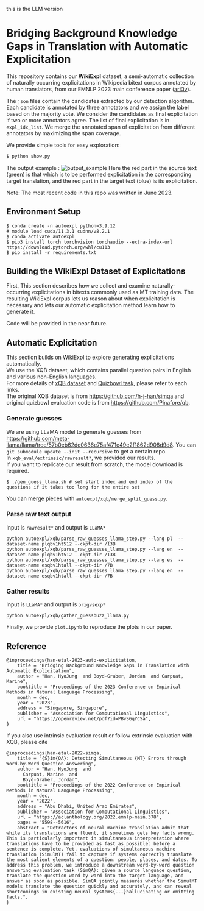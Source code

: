 this is the LLM version

# Bridging Background Knowledge Gaps in Translation with Automatic Explicitation
This repository contains our **WikiExpl** dataset, a semi-automatic collection of naturally occurring explicitations in Wikipedia bitext corpus annotated by human translators, from our EMNLP 2023 main conference paper ([arXiv](https://arxiv.org/abs/2312.01308)).

The `json` files contain the candidates extracted by our detection algorithm.
Each candidate is annotated by three annotators and we assign the label based on the majority vote. 
We consider the candidates as final explicitation if two or more annotators agree.
The list of final explicitation is in `expl_idx_list`. We merge the annotated span of explicitation from different annotators by maximizing the span coverage.

We provide simple tools for easy exploration:
```bash
$ python show.py
```
The output example :
![output_example](doc/ex1.png)
Here the red part in the source text (green) is that which is to be performed explicitation in the corresponding target translation, and the red part in the target text (blue) is its explicitation.

Note: The most recent code in this repo was written in June 2023.

## Environment Setup
```
$ conda create -n autoexpl python=3.9.12
# module load cuda/11.3.1 cudnn/v8.2.1
$ conda activate autoexpl
$ pip3 install torch torchvision torchaudio --extra-index-url https://download.pytorch.org/whl/cu113
$ pip install -r requirements.txt
```

## Building the WikiExpl Dataset of Explicitations
First, This section describes how we collect and examine naturally-occurring explicitations in bitexts commonly used as MT training data. The resulting WikiExpl corpus lets us reason about when explicitation is necessary and lets our automatic explicitation method learn how to generate it.

Code will be provided in the near future.

## Automatic Explicitation
This section builds on WikiExpl to explore generating explicitations automatically.  
We use the XQB dataset, which contains parallel question pairs in English and various non-English languages.  
For more details of [xQB dataset](https://aclanthology.org/2022.emnlp-main.378/) and [Quizbowl task](https://arxiv.org/abs/1904.04792), please refer to each links.  
The original XQB dataset is from https://github.com/h-j-han/simqa and original quizbowl evaluation code is from https://github.com/Pinafore/qb.  

### Generate guesses  
We are using LLaMA model to generate guesses from https://github.com/meta-llama/llama/tree/57b0eb62de0636e75af471e49e2f1862d908d9d8. You can `git submodule update --init --recursive` to get a certain repo.  
In `xqb_eval/extrinsic/rawresult*`, we provided our results.  
If you want to replicate our result from scratch, the model download is required.  
```
$ ./gen_guess_llama.sh # set start index and end index of the questions if it takes too long for the entire set
```
You can merge pieces with `autoexpl/xqb/merge_split_guess.py`.

### Parse raw text output  
Input is `rawresult*` and output is `LLaMA*`
```
python autoexpl/xqb/parse_raw_guesses_llama_step.py --lang pl  --dataset-name plqbv1ht512 --ckpt-dir /13B
python autoexpl/xqb/parse_raw_guesses_llama_step.py --lang en  --dataset-name plqbv1ht512 --ckpt-dir /13B
python autoexpl/xqb/parse_raw_guesses_llama_step.py --lang es  --dataset-name esqbv1htall --ckpt-dir /7B
python autoexpl/xqb/parse_raw_guesses_llama_step.py --lang en  --dataset-name esqbv1htall --ckpt-dir /7B
```
### Gather results  
Input is `LLaMA*` and output is  `origvsexp*`
```
python autoexpl/xqb/gather_guessbuzz_llama.py
```

Finally, we provide `plot.ipynb` to reproduce the plots in our paper.

## Reference
```
@inproceedings{han-etal-2023-auto-explicitation,
    title = "Bridging Background Knowledge Gaps in Translation with Automatic Explicitation",
    author = "Han, HyoJung  and Boyd-Graber, Jordan  and Carpuat, Marine",
    booktitle = "Proceedings of the 2023 Conference on Empirical Methods in Natural Language Processing",
    month = dec,
    year = "2023",
    address = "Singapore, Singapore",
    publisher = "Association for Computational Linguistics",
    url = "https://openreview.net/pdf?id=PBvSGqYCSa",
}
```
If you also use intrinsic evaluation result or follow extrinsic evaluation with XQB, please cite 
```
@inproceedings{han-etal-2022-simqa,
    title = "{S}im{QA}: Detecting Simultaneous {MT} Errors through Word-by-Word Question Answering",
    author = "Han, HyoJung  and
      Carpuat, Marine  and
      Boyd-Graber, Jordan",
    booktitle = "Proceedings of the 2022 Conference on Empirical Methods in Natural Language Processing",
    month = dec,
    year = "2022",
    address = "Abu Dhabi, United Arab Emirates",
    publisher = "Association for Computational Linguistics",
    url = "https://aclanthology.org/2022.emnlp-main.378",
    pages = "5598--5616",
    abstract = "Detractors of neural machine translation admit that while its translations are fluent, it sometimes gets key facts wrong. This is particularly important in simultaneous interpretation where translations have to be provided as fast as possible: before a sentence is complete. Yet, evaluations of simultaneous machine translation (SimulMT) fail to capture if systems correctly translate the most salient elements of a question: people, places, and dates. To address this problem, we introduce a downstream word-by-word question answering evaluation task (SimQA): given a source language question, translate the question word by word into the target language, and answer as soon as possible. SimQA jointly measures whether the SimulMT models translate the question quickly and accurately, and can reveal shortcomings in existing neural systems{---}hallucinating or omitting facts.",
}
```